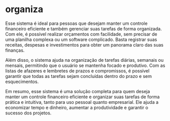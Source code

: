 # organiza
Esse sistema é ideal para pessoas que desejam manter um controle financeiro eficiente e também gerenciar suas tarefas de forma organizada. Com ele, é possível realizar orçamentos com facilidade, sem precisar de uma planilha complexa ou um software complicado. Basta registrar suas receitas, despesas e investimentos para obter um panorama claro das suas finanças.

Além disso, o sistema ajuda na organização de tarefas diárias, semanais ou mensais, permitindo que o usuário se mantenha focado e produtivo. Com as listas de afazeres e lembretes de prazos e compromissos, é possível garantir que todas as tarefas sejam concluídas dentro do prazo e sem esquecimentos.

Em resumo, esse sistema é uma solução completa para quem deseja manter um controle financeiro eficiente e organizar suas tarefas de forma prática e intuitiva, tanto para uso pessoal quanto empresarial. Ele ajuda a economizar tempo e dinheiro, aumentar a produtividade e garantir o sucesso dos projetos.
